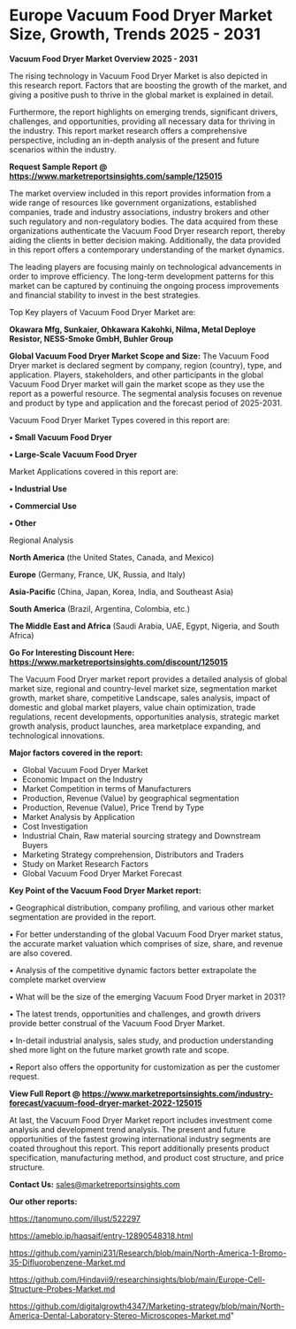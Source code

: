 # Europe Vacuum Food Dryer Market Size, Growth, Trends 2025 - 2031

<Strong> Vacuum Food Dryer Market Overview 2025 - 2031</strong>

The rising technology in Vacuum Food Dryer Market is also depicted in this research report. Factors that are boosting the growth of the market, and giving a positive push to thrive in the global market is explained in detail.

Furthermore, the report highlights on emerging trends, significant drivers, challenges, and opportunities, providing all necessary data for thriving in the industry. This report market research offers a comprehensive perspective, including an in-depth analysis of the present and future scenarios within the industry.

<strong>Request Sample Report @ <a href=https://www.marketreportsinsights.com/sample/125015>https://www.marketreportsinsights.com/sample/125015</a></strong>

The market overview included in this report provides information from a wide range of resources like government organizations, established companies, trade and industry associations, industry brokers and other such regulatory and non-regulatory bodies. The data acquired from these organizations authenticate the Vacuum Food Dryer research report, thereby aiding the clients in better decision making. Additionally, the data provided in this report offers a contemporary understanding of the market dynamics.

The leading players are focusing mainly on technological advancements in order to improve efficiency. The long-term development patterns for this market can be captured by continuing the ongoing process improvements and financial stability to invest in the best strategies.

Top Key players of Vacuum Food Dryer Market are:

<strong>Okawara Mfg, Sunkaier, Ohkawara Kakohki, Nilma, Metal Deploye Resistor, NESS-Smoke GmbH, Buhler Group</strong>

<strong><b>Global Vacuum Food Dryer Market Scope and Size:</b></strong>
The Vacuum Food Dryer market is declared segment by company, region (country), type, and application. Players, stakeholders, and other participants in the global Vacuum Food Dryer market will gain the market scope as they use the report as a powerful resource. The segmental analysis focuses on revenue and product by type and application and the forecast period of 2025-2031.

Vacuum Food Dryer Market Types covered in this report are:

<strong>• Small Vacuum Food Dryer

• Large-Scale Vacuum Food Dryer</strong>

Market Applications covered in this report are:

<strong>• Industrial Use

• Commercial Use

• Other</strong> 

Regional Analysis

<strong>North America</strong> (the United States, Canada, and Mexico)

<strong>Europe</strong> (Germany, France, UK, Russia, and Italy)

<strong>Asia-Pacific</strong> (China, Japan, Korea, India, and Southeast Asia)

<strong>South America</strong> (Brazil, Argentina, Colombia, etc.)

<strong>The Middle East and Africa</strong> (Saudi Arabia, UAE, Egypt, Nigeria, and South Africa)

<strong>Go For Interesting Discount Here: <a href=https://www.marketreportsinsights.com/discount/125015>https://www.marketreportsinsights.com/discount/125015</a></strong>

The Vacuum Food Dryer market report provides a detailed analysis of global market size, regional and country-level market size, segmentation market growth, market share, competitive Landscape, sales analysis, impact of domestic and global market players, value chain optimization, trade regulations, recent developments, opportunities analysis, strategic market growth analysis, product launches, area marketplace expanding, and technological innovations.

<strong><b>Major factors covered in the report:</b></strong>
<ul>
  <li>Global Vacuum Food Dryer Market </li>
  <li>Economic Impact on the Industry</li>
  <li>Market Competition in terms of Manufacturers</li>
  <li>Production, Revenue (Value) by geographical segmentation</li>
  <li>Production, Revenue (Value), Price Trend by Type</li>
  <li>Market Analysis by Application</li>
  <li>Cost Investigation</li>
  <li>Industrial Chain, Raw material sourcing strategy and Downstream Buyers</li>
  <li>Marketing Strategy comprehension, Distributors and Traders</li>
  <li>Study on Market Research Factors</li>
  <li>Global Vacuum Food Dryer Market Forecast</li>
</ul>

<strong><b>Key Point of the Vacuum Food Dryer Market report:</b></strong>

• Geographical distribution, company profiling, and various other market segmentation are provided in the report.

• For better understanding of the global Vacuum Food Dryer market status, the accurate market valuation which comprises of size, share, and revenue are also covered.

• Analysis of the competitive dynamic factors better extrapolate the complete market overview

• What will be the size of the emerging Vacuum Food Dryer market in 2031?

• The latest trends, opportunities and challenges, and growth drivers provide better construal of the Vacuum Food Dryer Market.

• In-detail industrial analysis, sales study, and production understanding shed more light on the future market growth rate and scope.

• Report also offers the opportunity for customization as per the customer request.

<strong><b>View Full Report @ <a href=https://www.marketreportsinsights.com/industry-forecast/vacuum-food-dryer-market-2022-125015>https://www.marketreportsinsights.com/industry-forecast/vacuum-food-dryer-market-2022-125015</a></b></strong>


At last, the Vacuum Food Dryer Market report includes investment come analysis and development trend analysis. The present and future opportunities of the fastest growing international industry segments are coated throughout this report. This report additionally presents product specification, manufacturing method, and product cost structure, and price structure.

<strong>Contact Us:</strong>
sales@marketreportsinsights.com

<strong>Our other reports:</strong>

<a href=https://tanomuno.com/illust/522297>https://tanomuno.com/illust/522297</a>

<a href=https://ameblo.jp/haqsaif/entry-12890548318.html>https://ameblo.jp/haqsaif/entry-12890548318.html</a>

<a href=https://github.com/yamini231/Research/blob/main/North-America-1-Bromo-35-Difluorobenzene-Market.md>https://github.com/yamini231/Research/blob/main/North-America-1-Bromo-35-Difluorobenzene-Market.md</a>

<a href=https://github.com/Hindavii9/researchinsights/blob/main/Europe-Cell-Structure-Probes-Market.md>https://github.com/Hindavii9/researchinsights/blob/main/Europe-Cell-Structure-Probes-Market.md</a>

<a href=https://github.com/digitalgrowth4347/Marketing-strategy/blob/main/North-America-Dental-Laboratory-Stereo-Microscopes-Market.md>https://github.com/digitalgrowth4347/Marketing-strategy/blob/main/North-America-Dental-Laboratory-Stereo-Microscopes-Market.md</a>"
